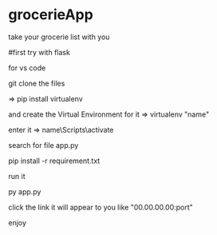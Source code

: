 # grocerieApp
take your grocerie list with you

#first try with flask


for vs code



git clone the files 

=> pip install virtualenv

and create the Virtual Environment for it => virtualenv "name"

enter it => name\Scripts\activate

search for file app.py 

pip install -r requirement.txt

run it 


py app.py

click  the link it will appear to you like "00.00.00.00:port"

enjoy 
